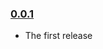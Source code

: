 ### [0.0.1](https://github.com/ErikGartner/easy-query-dsl/releases/tag/v0.0.1)

- The first release
